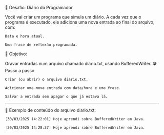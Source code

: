 🧪 Desafio: Diário do Programador

Você vai criar um programa que simula um diário.
A cada vez que o programa é executado, ele adiciona uma nova entrada ao final do arquivo, com:

    Data e hora atual.

    Uma frase de reflexão programada.

🎯 Objetivo:

Gravar entradas num arquivo chamado diario.txt, usando BufferedWriter.
🛠️ Passo a passo:

    Criar (ou abrir) o arquivo diario.txt.

    Adicionar uma nova entrada com data/hora e uma frase.

    Salvar a entrada sem apagar o que já estava lá.

---

📄 Exemplo de conteúdo do arquivo diario.txt:

    [30/03/2025 14:22:01] Hoje aprendi sobre BufferedWriter em Java.

    [30/03/2025 14:28:37] Hoje aprendi sobre BufferedWriter em Java.
